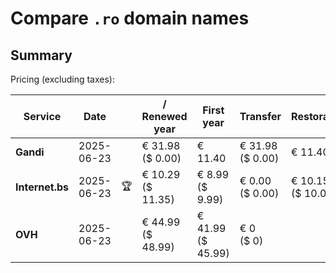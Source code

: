 # Compare `.ro` domain names

## Summary

Pricing (excluding taxes):

| Service | Date |  | / Renewed year | First year | Transfer | Restoration |
|--|--|--|--|--|--|--|
| **Gandi** | 2025-06-23 |  | € 31.98<br>($ 0.00) | € 11.40 | € 31.98<br>($ 0.00) | € 11.40 |
| **Internet.bs** | 2025-06-23 | 🏆 | € 10.29<br>($ 11.35) | € 8.99<br>($ 9.99) | € 0.00<br>($ 0.00) | € 10.15<br>($ 10.09) |
| **OVH** | 2025-06-23 |  | € 44.99<br>($ 48.99) | € 41.99<br>($ 45.99) | € 0<br>($ 0) |  |
